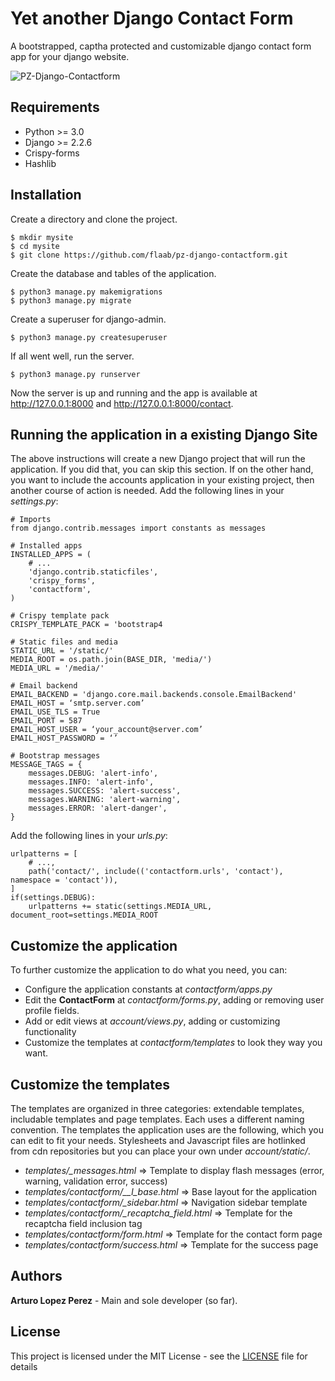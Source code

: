# Yet another Django Contact Form

A bootstrapped, captha protected and customizable django contact form app for your django website. 

![PZ-Django-Contactform](https://www.dropbox.com/s/fzvl4jp0vb7i8bo/djangocontact.png?raw=1)

## Requirements
- Python >= 3.0
- Django >= 2.2.6
- Crispy-forms
- Hashlib

## Installation
Create a directory and clone the project.
```
$ mkdir mysite
$ cd mysite
$ git clone https://github.com/flaab/pz-django-contactform.git 
```
Create the database and tables of the application.
```
$ python3 manage.py makemigrations
$ python3 manage.py migrate
```
Create a superuser for django-admin.
```
$ python3 manage.py createsuperuser
```
If all went well, run the server.
```
$ python3 manage.py runserver
```
Now the server is up and running and the app is available at http://127.0.0.1:8000 and http://127.0.0.1:8000/contact.

## Running the application in a existing Django Site

The above instructions will create a new Django project that will run the application. If you did that, you can skip this section. If on the other hand, you want to include the accounts application in your existing project, then another course of action is needed. Add the following lines in your *settings.py*:

```
# Imports
from django.contrib.messages import constants as messages

# Installed apps
INSTALLED_APPS = (
    # ...
    'django.contrib.staticfiles',
    'crispy_forms',
    'contactform',
)

# Crispy template pack
CRISPY_TEMPLATE_PACK = 'bootstrap4

# Static files and media
STATIC_URL = '/static/'
MEDIA_ROOT = os.path.join(BASE_DIR, 'media/')
MEDIA_URL = '/media/'

# Email backend 
EMAIL_BACKEND = 'django.core.mail.backends.console.EmailBackend'
EMAIL_HOST = ‘smtp.server.com’
EMAIL_USE_TLS = True
EMAIL_PORT = 587
EMAIL_HOST_USER = ‘your_account@server.com’
EMAIL_HOST_PASSWORD = ‘’

# Bootstrap messages
MESSAGE_TAGS = {
    messages.DEBUG: 'alert-info',
    messages.INFO: 'alert-info',
    messages.SUCCESS: 'alert-success',
    messages.WARNING: 'alert-warning',
    messages.ERROR: 'alert-danger',
}
```

Add the following lines in your *urls.py*:

```
urlpatterns = [
    # ...,
    path('contact/', include(('contactform.urls', 'contact'), namespace = 'contact')),
]
if(settings.DEBUG):
    urlpatterns += static(settings.MEDIA_URL, document_root=settings.MEDIA_ROOT
```

## Customize the application
To further customize the application to do what you need, you can:

- Configure the application constants at *contactform/apps.py*
- Edit the **ContactForm** at *contactform/forms.py*, adding or removing user profile fields.
- Add or edit views at *account/views.py*, adding or customizing functionality
- Customize the templates at *contactform/templates* to look they way you want.

## Customize the templates
The templates are organized in three categories: extendable templates, includable templates and page templates. Each uses a different naming convention. The templates the application uses are the following, which you can edit to fit your needs. Stylesheets and Javascript files are hotlinked from cdn repositories but you can place your own under *account/static/*.

- *templates/_messages.html* => Template to display flash messages (error, warning, validation error, success)
- *templates/contactform/__l_base.html* => Base layout for the application 
- *templates/contactform/_sidebar.html* => Navigation sidebar template
- *templates/contactform/_recaptcha_field.html* => Template for the recaptcha field inclusion tag 
- *templates/contactform/form.html* => Template for the contact form page
- *templates/contactform/success.html* => Template for the success page

## Authors
**Arturo Lopez Perez** - Main and sole developer (so far).

## License
This project is licensed under the MIT License - see the [LICENSE](LICENSE) file for details
